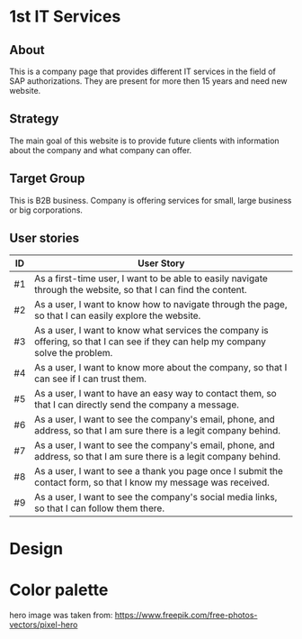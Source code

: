 <h1>1st IT Services</h1>

<h2>About</h2>
This is a company page that provides different IT services in the field of SAP authorizations. They are present for more then 15 years and need new website.

<h2>Strategy</h2>
The main goal of this website is to provide future clients with information about the company and what company can offer. 

<h2>Target Group</h2>
This is B2B business. Company is offering services for small, large business or big corporations. 

<h2>User stories</h2>
<table>
  <thead>
    <tr>
      <th>ID</th>
      <th>User Story</th>
    </tr>
  </thead>
  <tbody>
    <tr>
      <td>#1</td>
      <td>As a first-time user, I want to be able to easily navigate through the website, so that I can find the content.</td>
    </tr>
    <tr>
      <td>#2</td>
      <td>As a user, I want to know how to navigate through the page, so that I can easily explore the website.</td>
    </tr>
    <tr>
      <td>#3</td>
      <td>As a user, I want to know what services the company is offering, so that I can see if they can help my company solve the problem.</td>
    </tr>
    <tr>
      <td>#4</td>
      <td>As a user, I want to know more about the company, so that I can see if I can trust them.</td>
    </tr>
    <tr>
      <td>#5</td>
      <td>As a user, I want to have an easy way to contact them, so that I can directly send the company a message.</td>
    </tr>
    <tr>
      <td>#6</td>
      <td>As a user, I want to see the company's email, phone, and address, so that I am sure there is a legit company behind.</td>
    </tr>
    <tr>
      <td>#7</td>
      <td>As a user, I want to see the company's email, phone, and address, so that I am sure there is a legit company behind.</td>
    </tr>
    <tr>
      <td>#8</td>
      <td>As a user, I want to see a thank you page once I submit the contact form, so that I know my message was received.</td>
    </tr>
    <tr>
      <td>#9</td>
      <td>As a user, I want to see the company's social media links, so that I can follow them there.</td>
    </tr>
  </tbody>
</table>

<h1>Design</h1>

<h1>Color palette</h1>

hero image was taken from: https://www.freepik.com/free-photos-vectors/pixel-hero
